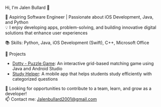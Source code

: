 Hi, I'm Jalen Bullard 👋

🚀 Aspiring Software Engineer | Passionate about iOS Development, Java, and Python  
💡 I enjoy developing apps, problem-solving, and building innovative digital solutions that enhance user experiences


📚 Skills: Python, Java, iOS Development (Swift), C++, Microsoft Office  

🔨 Projects  
- [Dotty - Puzzle Game](https://github.com/Jalen-B001/Dotty): An interactive grid-based matching game using Java and Android Studio  
- [Study Helper](https://github.com/Jalen-B001/Study-Helper): A mobile app that helps students study efficiently with categorized questions  

💼 Looking for opportunities to contribute to a team, learn, and grow as a developer!  
📫 Contact me: [Jalenbullard2001@gmail.com](mailto:Jalenbullard2001@gmail.com)  


<!---
Jalen-B001/Jalen-B001 is a ✨ special ✨ repository because its `README.md` (this file) appears on your GitHub profile.
You can click the Preview link to take a look at your changes.
--->
